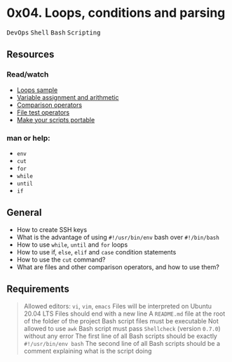# 0x04. Loops, conditions and parsing
<kbd>DevOps</kbd> <kbd>Shell</kbd> <kbd>Bash</kbd> <kbd>Scripting</kbd>

## Resources
### Read/watch
* [Loops sample](https://intranet.alxswe.com/rltoken/wT98UJfv_E2tk4yP9PcLLw)
* [Variable assignment and arithmetic](https://intranet.alxswe.com/rltoken/olvOKX699pq50rkHRE5cSA)
* [Comparison operators](https://intranet.alxswe.com/rltoken/HxohzllkOWh0t4dy_HptIQ)
* [File test operators](https://intranet.alxswe.com/rltoken/g8of2ABPEJfCNtPrDQaqVw)
* [Make your scripts portable](https://intranet.alxswe.com/rltoken/O0Ay21p7tDhfLMsYbtAKug)

### man or help:
* `env`
* `cut`
* `for`
* `while`
* `until`
* `if`

## General
* How to create SSH keys
* What is the advantage of using `#!/usr/bin/env` bash over `#!/bin/bash`
* How to use `while`, `until` and `for` loops
* How to use if, `else`, `elif` and `case` condition statements
* How to use the `cut` command?
* What are files and other comparison operators, and how to use them?

## Requirements
> Allowed editors: `vi`, `vim`, `emacs`
> Files will be interpreted on Ubuntu 20.04 LTS
> Files should end with a new line
> A `README.md` file at the root of the folder of the project
> Bash script files must be executable
> Not allowed to use `awk`
> Bash script must pass `Shellcheck` (version `0.7.0`) without any error
> The first line of all Bash scripts should be exactly `#!/usr/bin/env bash`
> The second line of all Bash scripts should be a comment explaining what is the script doing
